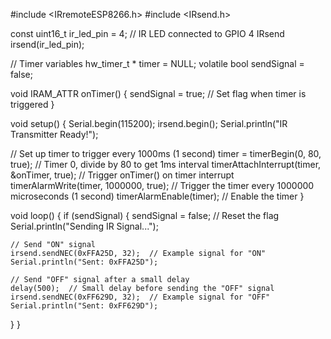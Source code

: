 #include <IRremoteESP8266.h>
#include <IRsend.h>


const uint16_t ir_led_pin = 4;  // IR LED connected to GPIO 4
IRsend irsend(ir_led_pin);


// Timer variables
hw_timer_t * timer = NULL;
volatile bool sendSignal = false;


void IRAM_ATTR onTimer() {
  sendSignal = true;  // Set flag when timer is triggered
}


void setup() {
  Serial.begin(115200);
  irsend.begin();
  Serial.println("IR Transmitter Ready!");


  // Set up timer to trigger every 1000ms (1 second)
  timer = timerBegin(0, 80, true);  // Timer 0, divide by 80 to get 1ms interval
  timerAttachInterrupt(timer, &onTimer, true);  // Trigger onTimer() on timer interrupt
  timerAlarmWrite(timer, 1000000, true);  // Trigger the timer every 1000000 microseconds (1 second)
  timerAlarmEnable(timer);  // Enable the timer
}


void loop() {
  if (sendSignal) {
    sendSignal = false;  // Reset the flag
    Serial.println("Sending IR Signal...");
    
    // Send "ON" signal
    irsend.sendNEC(0xFFA25D, 32);  // Example signal for "ON"
    Serial.println("Sent: 0xFFA25D");
    
    // Send "OFF" signal after a small delay
    delay(500);  // Small delay before sending the "OFF" signal
    irsend.sendNEC(0xFF629D, 32);  // Example signal for "OFF"
    Serial.println("Sent: 0xFF629D");
  }
}
